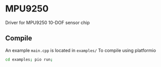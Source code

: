 # MPU9250
Driver for MPU9250 10-DOF sensor chip

## Compile
An example `main.cpp` is located in `examples/`
To compile using platformio
~~~bash
cd examples; pio run;
~~~
